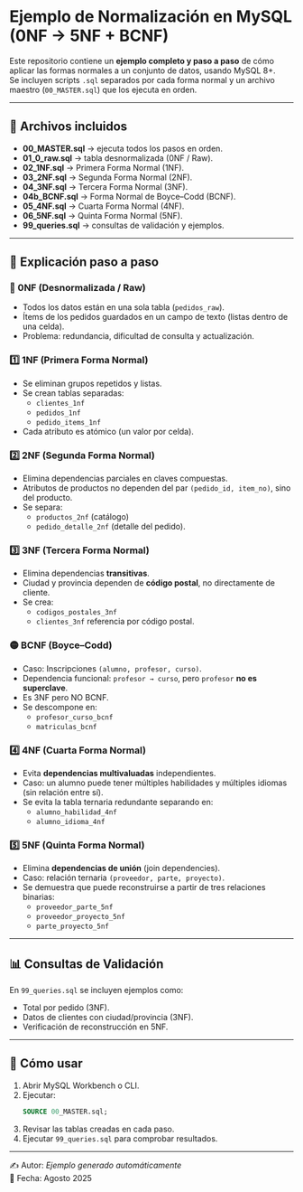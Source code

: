 # Ejemplo de Normalización en MySQL (0NF → 5NF + BCNF)

Este repositorio contiene un **ejemplo completo y paso a paso** de cómo aplicar las formas normales a un conjunto de datos, usando MySQL 8+.  
Se incluyen scripts `.sql` separados por cada forma normal y un archivo maestro (`00_MASTER.sql`) que los ejecuta en orden.

---

## 📂 Archivos incluidos
- **00_MASTER.sql** → ejecuta todos los pasos en orden.
- **01_0_raw.sql** → tabla desnormalizada (0NF / Raw).
- **02_1NF.sql** → Primera Forma Normal (1NF).
- **03_2NF.sql** → Segunda Forma Normal (2NF).
- **04_3NF.sql** → Tercera Forma Normal (3NF).
- **04b_BCNF.sql** → Forma Normal de Boyce–Codd (BCNF).
- **05_4NF.sql** → Cuarta Forma Normal (4NF).
- **06_5NF.sql** → Quinta Forma Normal (5NF).
- **99_queries.sql** → consultas de validación y ejemplos.

---

## 🧩 Explicación paso a paso

### 🔴 0NF (Desnormalizada / Raw)
- Todos los datos están en una sola tabla (`pedidos_raw`).
- Ítems de los pedidos guardados en un campo de texto (listas dentro de una celda).
- Problema: redundancia, dificultad de consulta y actualización.

### 1️⃣ 1NF (Primera Forma Normal)
- Se eliminan grupos repetidos y listas.
- Se crean tablas separadas:
  - `clientes_1nf`
  - `pedidos_1nf`
  - `pedido_items_1nf`
- Cada atributo es atómico (un valor por celda).

### 2️⃣ 2NF (Segunda Forma Normal)
- Elimina dependencias parciales en claves compuestas.
- Atributos de productos no dependen del par `(pedido_id, item_no)`, sino del producto.
- Se separa:
  - `productos_2nf` (catálogo)
  - `pedido_detalle_2nf` (detalle del pedido).

### 3️⃣ 3NF (Tercera Forma Normal)
- Elimina dependencias **transitivas**.
- Ciudad y provincia dependen de **código postal**, no directamente de cliente.
- Se crea:
  - `codigos_postales_3nf`
  - `clientes_3nf` referencia por código postal.

### 🟡 BCNF (Boyce–Codd)
- Caso: Inscripciones `(alumno, profesor, curso)`.
- Dependencia funcional: `profesor → curso`, pero `profesor` **no es superclave**.
- Es 3NF pero NO BCNF.
- Se descompone en:
  - `profesor_curso_bcnf`
  - `matriculas_bcnf`

### 4️⃣ 4NF (Cuarta Forma Normal)
- Evita **dependencias multivaluadas** independientes.
- Caso: un alumno puede tener múltiples habilidades y múltiples idiomas (sin relación entre sí).
- Se evita la tabla ternaria redundante separando en:
  - `alumno_habilidad_4nf`
  - `alumno_idioma_4nf`

### 5️⃣ 5NF (Quinta Forma Normal)
- Elimina **dependencias de unión** (join dependencies).
- Caso: relación ternaria `(proveedor, parte, proyecto)`.
- Se demuestra que puede reconstruirse a partir de tres relaciones binarias:
  - `proveedor_parte_5nf`
  - `proveedor_proyecto_5nf`
  - `parte_proyecto_5nf`

---

## 📊 Consultas de Validación
En `99_queries.sql` se incluyen ejemplos como:
- Total por pedido (3NF).
- Datos de clientes con ciudad/provincia (3NF).
- Verificación de reconstrucción en 5NF.

---

## 🚀 Cómo usar
1. Abrir MySQL Workbench o CLI.  
2. Ejecutar:
   ```sql
   SOURCE 00_MASTER.sql;
   ```
3. Revisar las tablas creadas en cada paso.  
4. Ejecutar `99_queries.sql` para comprobar resultados.

---

✍️ Autor: *Ejemplo generado automáticamente*  
📅 Fecha: Agosto 2025  
